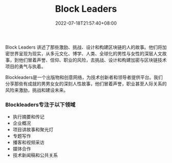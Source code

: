 ﻿---
weight: 
title: "Block Leaders"
description: "Block Leaders 讲述了那些激励、挑战、设计和构建区块链的人的故事"
date: 2022-07-18T21:57:40+08:00
lastmod: 2022-07-18T16:45:40+08:00
draft: false
authors: ["MineW"]
featuredImage: "block-leaders.jpg"
link: "http://www.espn.com/nba/history/leaders/_/stat/blocks"
tags: ["元宇宙资讯","Block Leaders"]
categories: ["navigation"]
navigation: ["元宇宙资讯"]
lightgallery: true
toc: true
pinned: false
recommend: false
recommend1: false
---
Block Leaders 讲述了那些激励、挑战、设计和构建区块链的人的故事。他们将加密世界呈现为现实，从多元文化、博学、人类、全球化的男性与女性的深层人文故事，到他们冒着声誉、信仰、职业的风险，去挑战、设计和构建加密与区块链技术项目的勇气与执着。

Blockleaders是一个出版物和创意网络，为技术创新者和领导者提供平台。我们分享那些有成就的男男女女的深刻人性故事，他们冒着声誉，职业甚至人际关系的风险来激励，挑战和建设未来。

### Blockleaders专注于以下领域

- 执行摘要和传记
- 企业概况
- 项目讲故事和聚光灯
- 专题写作
- 播客和视频采访
- 媒体合作
- 技术新闻稿和公共关系